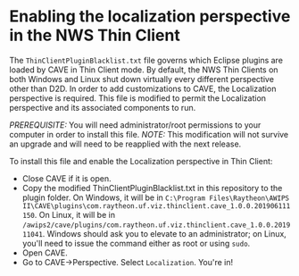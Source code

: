 # Enabling the localization perspective in the NWS Thin Client

The `ThinClientPluginBlacklist.txt` file governs which Eclipse plugins are loaded by CAVE in Thin Client mode. By default, the NWS Thin Clients on both Windows and Linux shut down virtually every different perspective other than D2D. In order to add customizations to CAVE, the Localization perspective is required. This file is modified to permit the Localization perspective and its associated components to run.

*PREREQUISITE:* You will need administrator/root permissions to your computer in order to install this file.
*NOTE:* This modification will not survive an upgrade and will need to be reapplied with the next release.

To install this file and enable the Localization perspective in Thin Client:

- Close CAVE if it is open.
- Copy the modified ThinClientPluginBlacklist.txt in this repository to the plugin folder. On Windows, it will be in `C:\Program Files\Raytheon\AWIPS II\CAVE\plugins\com.raytheon.uf.viz.thinclient.cave_1.0.0.201906111150`. On Linux, it will be in `/awips2/cave/plugins/com.raytheon.uf.viz.thinclient.cave_1.0.0.201911041`. Windows should ask you to elevate to an administrator; on Linux, you'll need to issue the command either as root or using `sudo`.
- Open CAVE.
- Go to CAVE->Perspective. Select `Localization`. You're in!

